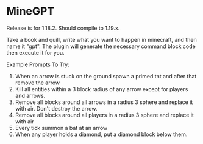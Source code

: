# MineGPT

Release is for 1.18.2. Should compile to 1.19.x.

Take a book and quill, write what you want to happen in minecraft, and then name it "gpt". The plugin will generate the necessary command block code then execute it for you.

Example Prompts To Try:
1. When an arrow is stuck on the ground spawn a primed tnt and after that remove the arrow
2. Kill all entities within a 3 block radius of any arrow except for players and arrows.
3. Remove all blocks around all arrows in a radius 3 sphere and replace it with air. Don't destroy the arrow.
4. Remove all blocks around all players in a radius 3 sphere and replace it with air
5. Every tick summon a bat at an arrow
6. When any player holds a diamond, put a diamond block below them.
